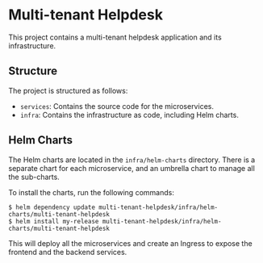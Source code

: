 # Multi-tenant Helpdesk

This project contains a multi-tenant helpdesk application and its infrastructure.

## Structure

The project is structured as follows:

- `services`: Contains the source code for the microservices.
- `infra`: Contains the infrastructure as code, including Helm charts.

## Helm Charts

The Helm charts are located in the `infra/helm-charts` directory. There is a separate chart for each microservice, and an umbrella chart to manage all the sub-charts.

To install the charts, run the following commands:

```
$ helm dependency update multi-tenant-helpdesk/infra/helm-charts/multi-tenant-helpdesk
$ helm install my-release multi-tenant-helpdesk/infra/helm-charts/multi-tenant-helpdesk
```

This will deploy all the microservices and create an Ingress to expose the frontend and the backend services.